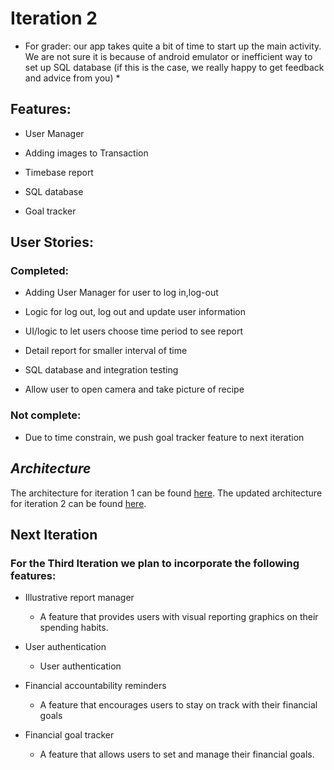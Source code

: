 # Iteration 2

* For grader: our app takes quite a bit of time to start up the main activity. We are not sure it is because of android emulator or inefficient way to set up SQL database (if this is the case, we really happy to get feedback and advice from you) *

## Features:

* User Manager

* Adding images to Transaction

* Timebase report

* SQL database

* Goal tracker

## User Stories:

### Completed:


* Adding User Manager for user to log in,log-out
* Logic for log out, log out and update user information

* UI/logic to let users choose time period to see report
* Detail report for smaller interval of time

* SQL database and integration testing

* Allow user to open camera and take picture of recipe

### Not complete:

* Due to time constrain, we push goal tracker feature to next iteration

## *Architecture*
The architecture for iteration 1 can be found [here](./docs/Architecture_Diagram_Iteration1.pdf).
The updated architecture for iteration 2 can be found [here](./docs/Architecture_Diagram_Iteration2.pdf).

## Next Iteration

### For the Third Iteration we plan to incorporate the following features:

* Illustrative report manager
    - A feature that provides users with visual reporting graphics on their spending habits.

* User authentication
    - User authentication

* Financial accountability reminders
    - A feature that encourages users to stay on track with their financial goals

* Financial goal tracker
    - A feature that allows users to set and manage their financial goals.



